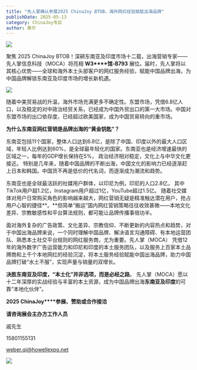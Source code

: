 ```yaml
---
title: "先人掌确认参展2025 ChinaJoy BTOB，海外网红经验赋能出海品牌"
publishDate: 2025-05-13
category: ChinaJoy专区
author: 莱尔
---
```


![](https://ec-net-1251389766.cos.ap-shanghai.myqcloud.com/wp-content/uploads/2025/05/20250513155222328.jpeg)

聚焦 2025 ChinaJoy BTOB！深耕东南亚及印度市场十二载，出海营销专家——先人掌信息科技（MOCA）将亮相 **W3****馆-B793** 展位。届时，先人掌将以其核心优势——全球和海外本土头部客户的网红服务经验，赋能中国品牌出海，为中国品牌解锁东南亚及印度市场的增长新机遇。

![](https://ec-net-1251389766.cos.ap-shanghai.myqcloud.com/wp-content/uploads/2025/05/20250513155250275.jpeg)

随着中美贸易战的升温，海外市场充满更多不确定性。东盟市场，凭借6.8亿人口，以及稳定的对中政治经贸关系，已经成为中国外贸出口的第一大市场。中国对东盟市场的出口依存度，已经超过欧美国家，成为中国贸易转向的重市场。 

**为什么东南亚网红营销是品牌出海的“黄金钥匙”？**

东南亚包括11个国家，整体人口达到6.8亿，是除了中国、印度以外的最大人口区域，年轻人比例达到60%，是全球最年轻化的国家。东南亚也是经济增速最快的区域之一，每年的GDP增长保持在5%， 政治经济相对稳定，文化上与中华文化更接近。 特别是几年来，随着中国品牌的不断出海，中国文化的影响力已经逐渐赶上日本和韩国。中国货不再是低价的代名词，而逐渐成为潮流和趋势。

东南亚也是全球最活跃的社媒用户群体，以印尼为例，印尼的人口2.8亿， 其中TikTok用户超1.2亿，Instagram用户超过1亿，YouTube超过1.5亿。 随着社交媒体对用户日常购买角色的影响越来越大，网红营销无疑是精准触达潜在用户，抢占用户心智的捷径**。**但简单“搬运”国内网红营销策略往往收效甚微——本地文化差异、宗教敏感性和平台算法规则，都可能让品牌传播事倍功半。

面对海外复杂的广告政策、文化差异、宗教信仰、不断更新的内容热点和趋势，对于中国出海品牌来说，一个同时理解中国品牌、解决语言沟通障碍、有本地运营团队、熟悉本土社交平台规则的网红服务商，尤为重要。先人掌（MOCA） 凭借12年的海外数字广告运营能力和印尼和印度的本土服务团队，以及服务上百家本土品牌商和上千个本地网红的经验沉淀，将本土服务经验赋能中国出海品牌，助力中国品牌打破“水土不服”，实现声量与销量的双增长。 

**决胜东南亚及印度，“本土化”并非选项，而是必经之路**。 先人掌（MOCA）愿以十二年深厚的实战经验与丰富的本土资源，成为中国品牌出海**东南亚及印度**的可靠“本地化伙伴”。  

**2025 ChinaJoy****参展、赞助或合作接洽**

**请咨询展会主办方工作人员**

戚先生

15801155131

[weber.qi@howellexpo.net](mailto:weber.qi@howellexpo.net)

![](https://ec-net-1251389766.cos.ap-shanghai.myqcloud.com/wp-content/uploads/2025/05/20250513155751263.jpg)
